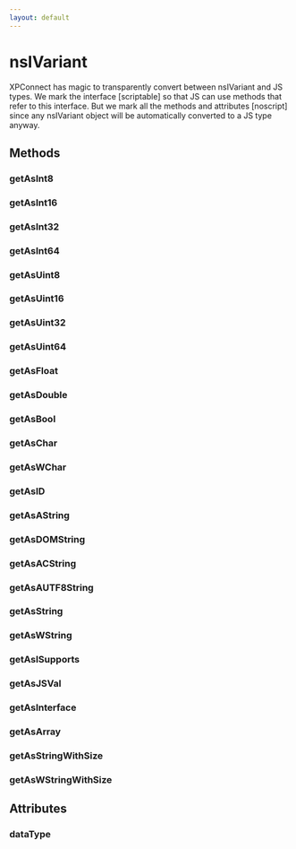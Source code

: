```yaml
---
layout: default
---
```


# nsIVariant #

XPConnect has magic to transparently convert between nsIVariant and JS types.
We mark the interface [scriptable] so that JS can use methods
that refer to this interface. But we mark all the methods and attributes
[noscript] since any nsIVariant object will be automatically converted to a
JS type anyway.


## Methods ##

### getAsInt8 ###

### getAsInt16 ###

### getAsInt32 ###

### getAsInt64 ###

### getAsUint8 ###

### getAsUint16 ###

### getAsUint32 ###

### getAsUint64 ###

### getAsFloat ###

### getAsDouble ###

### getAsBool ###

### getAsChar ###

### getAsWChar ###

### getAsID ###

### getAsAString ###

### getAsDOMString ###

### getAsACString ###

### getAsAUTF8String ###

### getAsString ###

### getAsWString ###

### getAsISupports ###

### getAsJSVal ###

### getAsInterface ###

### getAsArray ###

### getAsStringWithSize ###

### getAsWStringWithSize ###

## Attributes ##

### dataType ###
